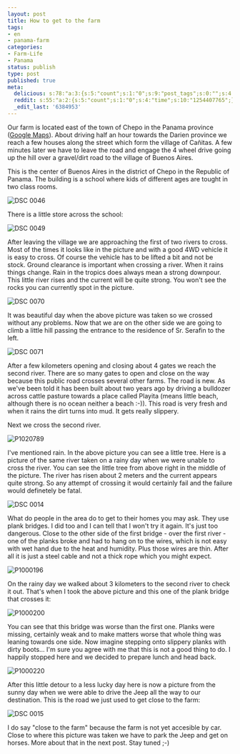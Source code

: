 ```yaml
---
layout: post
title: How to get to the farm
tags:
- en
- panama-farm
categories:
- Farm-Life
- Panama
status: publish
type: post
published: true
meta:
  delicious: s:78:"a:3:{s:5:"count";s:1:"0";s:9:"post_tags";s:0:"";s:4:"time";s:10:"1254407767";}";
  reddit: s:55:"a:2:{s:5:"count";s:1:"0";s:4:"time";s:10:"1254407765";}";
  _edit_last: '6384953'
---
```

<p>Our farm is located east of the town of Chepo in the Panama province (<a href="http://maps.google.com/maps?f=q&amp;source=s_q&amp;hl=en&amp;geocode=&amp;q=chepo,+panama&amp;sll=37.0625,-95.677068&amp;sspn=62.829818,57.65625&amp;ie=UTF8&amp;ll=9.110233,-79.52179&amp;spn=2.494789,1.801758&amp;t=h&amp;z=9">Google Maps</a>). About driving half an hour towards the Darien province we reach a few houses along the street which form the village of Cañitas. A few minutes later we have to leave the road and engage the 4 wheel drive going up the hill over a gravel/dirt road to the village of Buenos Aires.</p>

<p>This is the center of Buenos Aires in the district of Chepo in the Republic of Panama. The building is a school where kids of different ages are tought in two class rooms.</p>

![DSC 0046](/img/posts/2009-09-04/DSC_0046.jpg)

<p>There is a little store across the school:</p>

![DSC 0049](/img/posts/2009-09-04/DSC_0049.jpg)

<p>After leaving the village we are approaching the first of two rivers to cross. Most of the times it looks like in the picture and with a good 4WD vehicle it is easy to cross. Of course the vehicle has to be lifted a bit and not be stock. Ground clearance is important when crossing a river. When it rains things change. Rain in the tropics does always mean a strong downpour. This little river rises and the current will be quite strong. You won't see the rocks you can currently spot in the picture.</p>

![DSC 0070](/img/posts/2009-09-04/DSC_0070.jpg)

<p>It was beautiful day when the above picture was taken so we crossed without any problems. Now that we are on the other side we are going to climb a little hill passing the entrance to the residence of Sr. Serafin to the left.</p>

![DSC 0071](/img/posts/2009-09-04/DSC_0071.jpg)

<p>After a few kilometers opening and closing about 4 gates we reach the second river. There are so many gates to open and close on the way because this public road crosses several other farms. The road is new. As we've been told it has been built about two years ago by driving a bulldozer across cattle pasture towards a place called Playita (means little beach, although there is no ocean neither a beach :-)). This road is very fresh and when it rains the dirt turns into mud. It gets really slippery.</p>

<p>Next we cross the second river.</p>

![P1020789](/img/posts/2009-09-04/P1020789.jpg)

<p>I've mentioned rain. In the above picture you can see a little tree. Here is a picture of the same river taken on a rainy day when we were unable to cross the river. You can see the little tree from above right in the middle of the picture. The river has risen about 2 meters and the current appears quite strong. So any attempt of crossing it would certainly fail and the failure would definetely be fatal.</p>

![DSC 0014](/img/posts/2009-09-04/DSC_0014.jpg)

<p>What do people in the area do to get to their homes you may ask. They use plank bridges. I did too and I can tell that I won't try it again. It's just too dangerous. Close to the other side of the first bridge - over the first river - one of the planks broke and had to hang on to the wires, which is not easy with wet hand due to the heat and humidity. Plus those wires are thin. After all it is just a steel cable and not a thick rope which you might expect.</p>

![P1000196](/img/posts/2009-09-04/P1000196.jpg)

<p>On the rainy day we walked about 3 kilometers to the second river to check it out. That's when I took the above picture and this one of the plank bridge that crosses it:</p>

![P1000200](/img/posts/2009-09-04/P1000200.jpg)

<p>You can see that this bridge was worse than the first one. Planks were missing, certainly weak and to make matters worse that whole thing was leaning towards one side. Now imagine stepping onto slippery planks with dirty boots... I'm sure you agree with me that this is not a good thing to do. I happily stopped here and we decided to prepare lunch and head back.</p>

![P1000220](/img/posts/2009-09-04/P1000220.jpg)

<p>After this little detour to a less lucky day here is now a picture from the sunny day when we were able to drive the Jeep all the way to our destination. This is the road we just used to get close to the farm:</p>

![DSC 0015](/img/posts/2009-09-04/DSC_0015.jpg)

<p>I do say "close to the farm" because the farm is not yet accesible by car. Close to where this picture was taken we have to park the Jeep and get on horses. More about that in the next post. Stay tuned ;-)</p>
